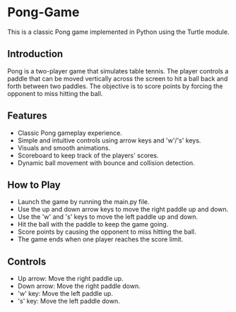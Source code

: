 # Pong-Game
This is a classic Pong game implemented in Python using the Turtle module.
## Introduction
Pong is a two-player game that simulates table tennis. The player controls a paddle that can be moved vertically across the screen to hit a ball back and forth between two paddles. The objective is to score points by forcing the opponent to miss hitting the ball.
## Features
- Classic Pong gameplay experience.
- Simple and intuitive controls using arrow keys and 'w'/'s' keys.
- Visuals and smooth animations.
- Scoreboard to keep track of the players' scores.
- Dynamic ball movement with bounce and collision detection.
## How to Play
- Launch the game by running the main.py file.
- Use the up and down arrow keys to move the right paddle up and down.
- Use the 'w' and 's' keys to move the left paddle up and down.
- Hit the ball with the paddle to keep the game going.
- Score points by causing the opponent to miss hitting the ball.
- The game ends when one player reaches the score limit.
## Controls
- Up arrow: Move the right paddle up.
- Down arrow: Move the right paddle down.
- 'w' key: Move the left paddle up.
- 's' key: Move the left paddle down.

